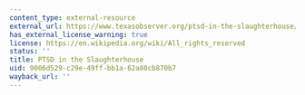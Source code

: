 ```yaml
---
content_type: external-resource
external_url: https://www.texasobserver.org/ptsd-in-the-slaughterhouse/
has_external_license_warning: true
license: https://en.wikipedia.org/wiki/All_rights_reserved
status: ''
title: PTSD in the Slaughterhouse
uid: 9006d529-c29e-49ff-bb1a-62a80cb870b7
wayback_url: ''
---
```


